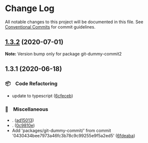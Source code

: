 # Change Log

All notable changes to this project will be documented in this file.
See [Conventional Commits](https://conventionalcommits.org) for commit guidelines.

## [1.3.2](https://github.com/bluelovers/ws-git-lazy/compare/git-dummy-commit2@1.3.1...git-dummy-commit2@1.3.2) (2020-07-01)

**Note:** Version bump only for package git-dummy-commit2





## 1.3.1 (2020-06-18)


### 📦　Code Refactoring

* update to typescript ([6cfeceb](https://github.com/bluelovers/ws-git-lazy/commit/6cfeceb1517b99ae80d830202f7a9a5140615cd5))


### 🔖　Miscellaneous

* . ([ad15013](https://github.com/bluelovers/ws-git-lazy/commit/ad15013054201b5ac92a090f05e0d0ffe0c60e9b))
* . ([0c9810e](https://github.com/bluelovers/ws-git-lazy/commit/0c9810e6ce3e6732c834f139b48782d81d1dee16))
* Add 'packages/git-dummy-commit/' from commit '0430434bee7973a46fc3b78c9c99255e9f5a2ed5' ([6fdeaba](https://github.com/bluelovers/ws-git-lazy/commit/6fdeaba508f8db1bde333a82453122a671156eba))
